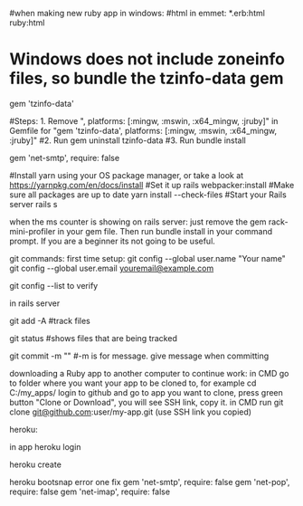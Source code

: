 #when making new ruby app in windows:
#html in emmet: *.erb:html ruby:html

# Windows does not include zoneinfo files, so bundle the tzinfo-data gem
gem 'tzinfo-data'

#Steps: 1. Remove ", platforms: [:mingw, :mswin, :x64_mingw, :jruby]" in Gemfile for "gem 'tzinfo-data', platforms: [:mingw, :mswin, :x64_mingw, :jruby]"
#2. Run gem uninstall tzinfo-data
#3. Run bundle install


gem 'net-smtp', require: false

#Install yarn using your OS package manager, or take a look at https://yarnpkg.com/en/docs/install
#Set it up rails webpacker:install
#Make sure all packages are up to date yarn install --check-files
#Start your Rails server rails s


when the ms counter is showing on rails server:
just remove the gem rack-mini-profiler in your gem file. Then run bundle install in your command prompt. If you are a beginner its not going to be useful.


git commands:
first time setup:
git config --global user.name "Your name"
git config --global user.email youremail@example.com

git config --list
to verify

in rails server

git add -A #track files

git status #shows files that are being tracked

git commit -m "" #-m is for message. give message when committing 


downloading a Ruby app to another computer to continue work:
in CMD go to folder where you want your app to be cloned to, for example cd C:/my_apps/
login to github and go to app you want to clone, press green button "Clone or Download", you will see SSH link, copy it.
in CMD run git clone git@github.com:user/my-app.git (use SSH link you copied)




heroku:

in app
heroku login

heroku create

heroku bootsnap error one fix
gem 'net-smtp', require: false
gem 'net-pop', require: false
gem 'net-imap', require: false

